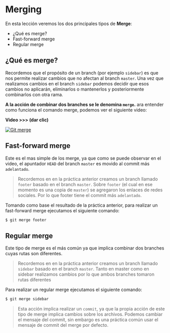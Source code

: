 # Merging

En esta lección veremos los dos principales tipos de **Merge**:

 - ¿Qué es merge?
 - Fast-forward merge
 - Regular merge

## ¿Qué es merge?
Recordemos que el propósito de un branch (por ejemplo `sidebar`) es que nos permite realizar cambios que no afectan al branch `master`. Una vez que realizamos cambios en el branch `sidebar` podemos decidir que esos cambios no aplicarán, eliminarlos o mantenerlos y posteriormente combinarlos con otra rama.

**A la acción de combinar dos branches se le denomina `merge`.**
ara entender como funciona el comando merge, podemos ver el siguiente video:

**Video >>> (dar clic)**

[![Git merge](http://img.youtube.com/vi/gQiWicrreJg/0.jpg)](http://www.youtube.com/watch?v=gQiWicrreJg "Git merge")

## Fast-forward merge
Este es el mas simple de los merge, ya que como se puede observar en el video, el apuntador `HEAD` del branch `master` es movido al commit más `adelantado`.

> Recordemos en en la práctica anterior creamos un branch llamado `footer` basado en el branch `master`. Sobre `footer` (el cual en ese momento es una copia de `master`) se agregaron los enlaces de redes sociales. Por lo que footer tiene el commit más `adelantado`.

Tomando como base el resultado de la práctica anterior, para realizar un fast-forward merge ejecutamos el siguiente comando:

```bash
$ git merge footer
```

## Regular merge
Este tipo de merge es el más común ya que implica combinar dos branches cuyas rutas son diferentes. 



> Recordemos en en la práctica anterior creamos un branch llamado `sidebar` basado en el branch `master`. Tanto en master como en sidebar realizamos cambios por lo que ambos branches tomaron rutas diferentes

Para realizar un regular merge ejecutamos el siguiente comando:

```bash
$ git merge sidebar
```
> Esta acción implica realizar un `commit`, ya que la propia acción de este tipo de merge implica cambios sobre los archivos.
> Podemos cambiar el mensaje del commit, sin embargo es una práctica común usar el mensaje de commit del merge por defecto.


<!--stackedit_data:
eyJoaXN0b3J5IjpbLTY1Nzc2MDU0NiwtMTczNzI0NTMwNiwyMT
I5MDU4NjQxLC0zODQ2NDIyMzEsNDc0MTQ3OTUyXX0=
-->